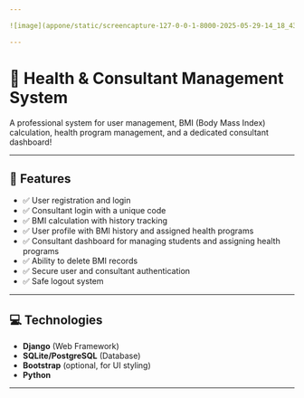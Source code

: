 ```yaml
---

![image](appone/static/screencapture-127-0-0-1-8000-2025-05-29-14_18_43.png)

---
```


# 🏥 Health & Consultant Management System

A professional system for user management, BMI (Body Mass Index) calculation, health program management, and a dedicated consultant dashboard!

---

## 🚀 Features
- ✅ User registration and login  
- ✅ Consultant login with a unique code  
- ✅ BMI calculation with history tracking  
- ✅ User profile with BMI history and assigned health programs  
- ✅ Consultant dashboard for managing students and assigning health programs  
- ✅ Ability to delete BMI records  
- ✅ Secure user and consultant authentication  
- ✅ Safe logout system  

---

## 💻 Technologies
- **Django** (Web Framework)  
- **SQLite/PostgreSQL** (Database)  
- **Bootstrap** (optional, for UI styling)  
- **Python**  

---

[//]: # (## 📝 How to Run)

[//]: # (1️⃣ Clone the project:)

[//]: # (```bash)

[//]: # (git clone https://github.com/your-username/health-consultant-app.git)

[//]: # (cd health-consultant-app)
